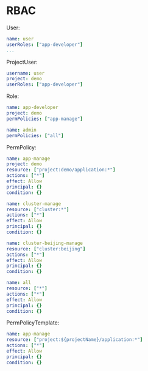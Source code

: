 # RBAC

User:

```yaml
name: user
userRoles: ["app-developer"]
...
```

ProjectUser:

```yaml
username: user
project: demo
userRoles: ["app-developer"]
```

Role:

```yaml
name: app-developer
project: demo
permPolicies: ["app-manage"]
```

```yaml
name: admin
permPolicies: ["all"]
```

PermPolicy:

```yaml
name: app-manage
project: demo
resource: ["project:demo/application:*"]
actions: ["*"]
effect: Allow
principal: {}
condition: {}
```

```yaml
name: cluster-manage
resource: ["cluster:*"]
actions: ["*"]
effect: Allow
principal: {}
condition: {}
```

```yaml
name: cluster-beijing-manage
resource: ["cluster:beijing"]
actions: ["*"]
effect: Allow
principal: {}
condition: {}
```

```yaml
name: all
resource: ["*"]
actions: ["*"]
effect: Allow
principal: {}
condition: {}
```

PermPolicyTemplate:

```yaml
name: app-manage
resource: ["project:${projectName}/application:*"]
actions: ["*"]
effect: Allow
principal: {}
condition: {}
```
